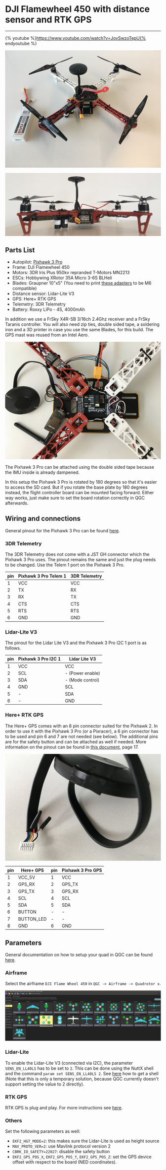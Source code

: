 # DJI Flamewheel 450 with distance sensor and RTK GPS
-------------------------

{% youtube %}https://www.youtube.com/watch?v=JovSwzoTepU{% endyoutube %}

![](../../assets/airframes/multicopter/Flamewheel_450/f450_setup_full.JPG)

![](../../assets/airframes/multicopter/Flamewheel_450/f450_setup_back.JPG)

## Parts List
* Autopilot:        [Pixhawk 3 Pro](..//flight_controller/pixhawk3_pro.md)
* Frame:            DJI Flamewheel 450
* Motors:           3DR Iris Plus 950kv repranded T-Motors MN2213
* ESCs:             Hobbywing XRotor 35A Micro 3-6S BLHeli
* Blades:           Graupner 10"x5" (You need to print [these adapters](https://drive.google.com/open?id=0B2piootk_fIKMWhIVzVPWEFGLU0) to be M6 compatible) <!--TODO-->
* Distance sensor:  Lidar-Lite V3
* GPS:              Here+ RTK GPS
* Telemetry:        3DR Telemetry
* Battery:          Roxxy LiPo - 4S, 4000mAh

In addition we use a FrSky X4R-SB 3/16ch 2.4Ghz receiver and a FrSky Taranis controller. You will also need zip ties, double sided tape, a soldering iron and a 3D printer in case you use the same Blades, for this build. The GPS mast was reused from an Intel Aero.

![](../../assets/airframes/multicopter/Flamewheel_450/f450_setup_open.JPG)

The Pixhawk 3 Pro can be attached using the double sided tape because the IMU inside is already dampened.

In this setup the Pixhawk 3 Pro is rotated by 180 degrees so that it's easier to access
the SD card. But if you rotate the base plate by 180 degrees instead, the flight
controller board can be mounted facing forward. Either way works, just make sure
to set the board rotation correctly in QGC afterwards.


## Wiring and connections

General pinout for the Pixhawk 3 Pro can be found [here](https://pixhawk.drotek.com/en/inputs-outputs.html).

### 3DR Telemetry

The 3DR Telemetry does not come with a JST GH connector which the Pixhawk 3 Pro uses. The pinout remains the same and just the plug needs to be changed. Use the Telem 1 port on the Pixhawk 3 Pro.

| pin | Pixhawk 3 Pro Telem 1 | 3DR Telemetry    |
| --- | --------------------- | ---------------- |
| 1   | VCC                   | VCC              |
| 2   | TX                    | RX               |
| 3   | RX                    | TX               |
| 4   | CTS                   | CTS              |
| 5   | RTS                   | RTS              |
| 6   | GND                   | GND              |

### Lidar-Lite V3

The pinout for the Lidar Lite V3 and the Pixhawk 3 Pro I2C 1 port is as follows.

| pin | Pixhawk 3 Pro I2C 1 | Lidar Lite V3    |
| --- | ------------------- | ---------------- |
| 1   | VCC                 | VCC              |
| 2   | SCL                 | - (Power enable) |
| 3   | SDA                 | - (Mode control) |
| 4   | GND                 | SCL              |
| 5   | -                   | SDA              |
| 6   | -                   | GND              |

### Here+ RTK GPS

The Here+ GPS comes with an 8 pin connector suited for the Pixhawk 2. In order to
use it with the Pixhawk 3 Pro (or a Pixracer), a 6 pin connector has to be used
and pin 6 and 7 are not needed (see below). The additional pins are for the
safety button and can be attached as well if needed.
More information on the pinout can be found in [this document](http://www.hex.aero/wp-content/uploads/2016/07/DRS_Pixhawk-2-17th-march-2016.pdf),
page 17.

![](../../assets/airframes/multicopter/Flamewheel_450/f450_setup_gps.JPG)

| pin | Here+ GPS     | pin | Pixhawk 3 Pro GPS |
| --- | ------------- | --- | ----------------- |
| 1   | VCC_5V        | 1   | VCC               |
| 2   | GPS_RX        | 2   | GPS_TX            |
| 3   | GPS_TX        | 3   | GPS_RX            |
| 4   | SCL           | 4   | SCL               |
| 5   | SDA           | 5   | SDA               |
| 6   | BUTTON        | -   | -                 |
| 7   | BUTTON_LED    | -   | -                 |
| 8   | GND           | 6   | GND               |

## Parameters

General documentation on how to setup your quad in QGC can be found [here](https://docs.qgroundcontrol.com/en/).

### Airframe

Select the airframe `DJI Flame Wheel 450` in `QGC -> Airframe -> Quadrotor x`.

![](../../assets/airframes/multicopter/Flamewheel_450/f450_setup_airframe.png)

### Lidar-Lite

To enable the Lidar-Lite V3 (connected via I2C), the parameter `SENS_EN_LL40LS`
has to be set to `2`. This can be done using the NuttX shell and the command
`param set SENS_EN_LL40LS 2`. See
[here](../debug/sensor_uorb_topic_debugging.md) how to get a shell (Note that
this is only a temporary solution, because QGC currently doesn't
support setting the value to 2 directly).

### RTK GPS

RTK GPS is plug and play. For more instructions see [here](https://docs.px4.io/en/advanced_features/rtk-gps.html).


### Others
Set the following parameters as well:
- `EKF2_HGT_MODE=2`: this makes sure the Lidar-Lite is used as height source
- `MAV_PROTO_VER=2`: use Mavlink protocol version 2
- `CBRK_IO_SAFETY=22027`: disable the safety button
- `EKF2_GPS_POS_X`, `EKF2_GPS_POS_Y`, `EKF2_GPS_POS_Z`: set the GPS device
  offset with respect to the board (NED coordinates).

